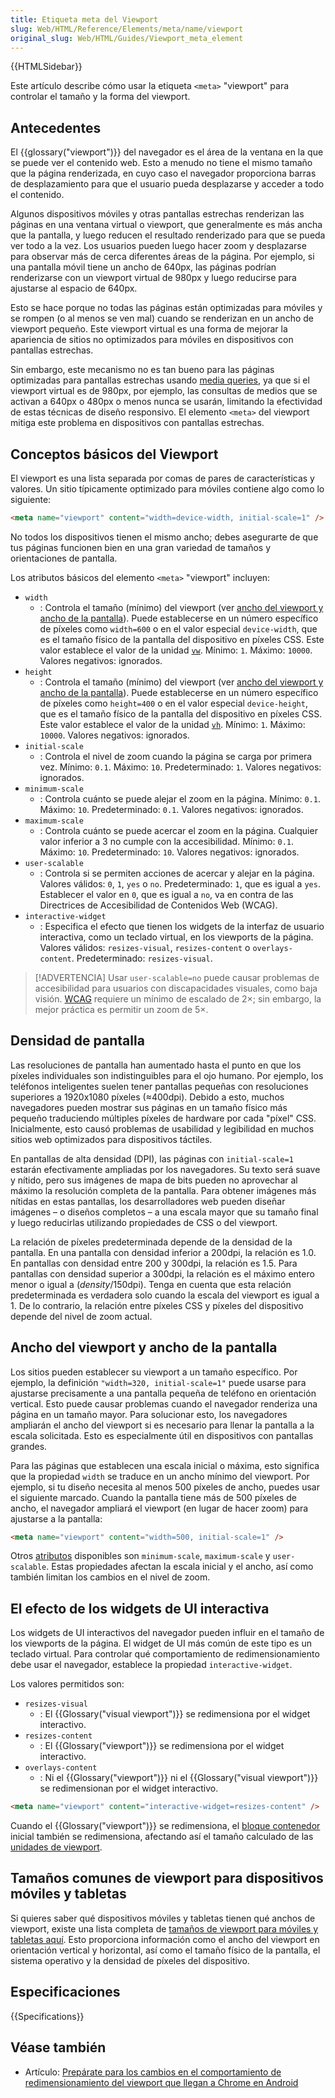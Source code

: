 ```yaml
---
title: Etiqueta meta del Viewport
slug: Web/HTML/Reference/Elements/meta/name/viewport
original_slug: Web/HTML/Guides/Viewport_meta_element
---
```


{{HTMLSidebar}}

Este artículo describe cómo usar la etiqueta `<meta>` "viewport" para controlar el tamaño y la forma del viewport.

## Antecedentes

El {{glossary("viewport")}} del navegador es el área de la ventana en la que se puede ver el contenido web. Esto a menudo no tiene el mismo tamaño que la página renderizada, en cuyo caso el navegador proporciona barras de desplazamiento para que el usuario pueda desplazarse y acceder a todo el contenido.

Algunos dispositivos móviles y otras pantallas estrechas renderizan las páginas en una ventana virtual o viewport, que generalmente es más ancha que la pantalla, y luego reducen el resultado renderizado para que se pueda ver todo a la vez. Los usuarios pueden luego hacer zoom y desplazarse para observar más de cerca diferentes áreas de la página. Por ejemplo, si una pantalla móvil tiene un ancho de 640px, las páginas podrían renderizarse con un viewport virtual de 980px y luego reducirse para ajustarse al espacio de 640px.

Esto se hace porque no todas las páginas están optimizadas para móviles y se rompen (o al menos se ven mal) cuando se renderizan en un ancho de viewport pequeño. Este viewport virtual es una forma de mejorar la apariencia de sitios no optimizados para móviles en dispositivos con pantallas estrechas.

Sin embargo, este mecanismo no es tan bueno para las páginas optimizadas para pantallas estrechas usando [media queries](/es/docs/Web/CSS/CSS_media_queries), ya que si el viewport virtual es de 980px, por ejemplo, las consultas de medios que se activan a 640px o 480px o menos nunca se usarán, limitando la efectividad de estas técnicas de diseño responsivo. El elemento `<meta>` del viewport mitiga este problema en dispositivos con pantallas estrechas.

## Conceptos básicos del Viewport

El viewport es una lista separada por comas de pares de características y valores. Un sitio típicamente optimizado para móviles contiene algo como lo siguiente:

```html
<meta name="viewport" content="width=device-width, initial-scale=1" />
```

No todos los dispositivos tienen el mismo ancho; debes asegurarte de que tus páginas funcionen bien en una gran variedad de tamaños y orientaciones de pantalla.

Los atributos básicos del elemento `<meta>` "viewport" incluyen:

- `width`
  - : Controla el tamaño (mínimo) del viewport (ver [ancho del viewport y ancho de la pantalla](#ancho_del_viewport_y_ancho_de_la_pantalla)). Puede establecerse en un número específico de píxeles como `width=600` o en el valor especial `device-width`, que es el tamaño físico de la pantalla del dispositivo en píxeles CSS. Este valor establece el valor de la unidad [`vw`](/es/docs/Web/CSS/length#longitudes_relativas_al_viewport). Mínimo: `1`. Máximo: `10000`. Valores negativos: ignorados.
- `height`
  - : Controla el tamaño (mínimo) del viewport (ver [ancho del viewport y ancho de la pantalla](#ancho_del_viewport_y_ancho_de_la_pantalla)). Puede establecerse en un número específico de píxeles como `height=400` o en el valor especial `device-height`, que es el tamaño físico de la pantalla del dispositivo en píxeles CSS. Este valor establece el valor de la unidad [`vh`](/es/docs/Web/CSS/length#longitudes_relativas_al_viewport). Mínimo: `1`. Máximo: `10000`. Valores negativos: ignorados.
- `initial-scale`
  - : Controla el nivel de zoom cuando la página se carga por primera vez. Mínimo: `0.1`. Máximo: `10`. Predeterminado: `1`. Valores negativos: ignorados.
- `minimum-scale`
  - : Controla cuánto se puede alejar el zoom en la página. Mínimo: `0.1`. Máximo: `10`. Predeterminado: `0.1`. Valores negativos: ignorados.
- `maximum-scale`
  - : Controla cuánto se puede acercar el zoom en la página. Cualquier valor inferior a 3 no cumple con la accesibilidad. Mínimo: `0.1`. Máximo: `10`. Predeterminado: `10`. Valores negativos: ignorados.
- `user-scalable`
  - : Controla si se permiten acciones de acercar y alejar en la página. Valores válidos: `0`, `1`, `yes` o `no`. Predeterminado: `1`, que es igual a `yes`. Establecer el valor en `0`, que es igual a `no`, va en contra de las Directrices de Accesibilidad de Contenidos Web (WCAG).
- `interactive-widget`
  - : Especifica el efecto que tienen los widgets de la interfaz de usuario interactiva, como un teclado virtual, en los viewports de la página. Valores válidos: `resizes-visual`, `resizes-content` o `overlays-content`. Predeterminado: `resizes-visual`.

> [!ADVERTENCIA]
> Usar `user-scalable=no` puede causar problemas de accesibilidad para usuarios con discapacidades visuales, como baja visión. [WCAG](/es/docs/Web/Accessibility/Guides/Understanding_WCAG/Perceivable#pauta_1.4_facilitar_a_los_usuarios_ver_y_o%C3%ADr_el_contenido_incluyendo_la_separaci%C3%B3n_entre_el_primer_plano_y_el_fondo) requiere un mínimo de escalado de 2×; sin embargo, la mejor práctica es permitir un zoom de 5×.

## Densidad de pantalla

Las resoluciones de pantalla han aumentado hasta el punto en que los píxeles individuales son indistinguibles para el ojo humano. Por ejemplo, los teléfonos inteligentes suelen tener pantallas pequeñas con resoluciones superiores a 1920x1080 píxeles (≈400dpi). Debido a esto, muchos navegadores pueden mostrar sus páginas en un tamaño físico más pequeño traduciendo múltiples píxeles de hardware por cada "píxel" CSS. Inicialmente, esto causó problemas de usabilidad y legibilidad en muchos sitios web optimizados para dispositivos táctiles.

En pantallas de alta densidad (DPI), las páginas con `initial-scale=1` estarán efectivamente ampliadas por los navegadores. Su texto será suave y nítido, pero sus imágenes de mapa de bits pueden no aprovechar al máximo la resolución completa de la pantalla. Para obtener imágenes más nítidas en estas pantallas, los desarrolladores web pueden diseñar imágenes – o diseños completos – a una escala mayor que su tamaño final y luego reducirlas utilizando propiedades de CSS o del viewport.

La relación de píxeles predeterminada depende de la densidad de la pantalla. En una pantalla con densidad inferior a 200dpi, la relación es 1.0. En pantallas con densidad entre 200 y 300dpi, la relación es 1.5. Para pantallas con densidad superior a 300dpi, la relación es el máximo entero menor o igual a (_density_/150dpi). Tenga en cuenta que esta relación predeterminada es verdadera solo cuando la escala del viewport es igual a 1. De lo contrario, la relación entre píxeles CSS y píxeles del dispositivo depende del nivel de zoom actual.

## Ancho del viewport y ancho de la pantalla

Los sitios pueden establecer su viewport a un tamaño específico. Por ejemplo, la definición `"width=320, initial-scale=1"` puede usarse para ajustarse precisamente a una pantalla pequeña de teléfono en orientación vertical. Esto puede causar problemas cuando el navegador renderiza una página en un tamaño mayor. Para solucionar esto, los navegadores ampliarán el ancho del viewport si es necesario para llenar la pantalla a la escala solicitada. Esto es especialmente útil en dispositivos con pantallas grandes.

Para las páginas que establecen una escala inicial o máxima, esto significa que la propiedad `width` se traduce en un ancho mínimo del viewport. Por ejemplo, si tu diseño necesita al menos 500 píxeles de ancho, puedes usar el siguiente marcado. Cuando la pantalla tiene más de 500 píxeles de ancho, el navegador ampliará el viewport (en lugar de hacer zoom) para ajustarse a la pantalla:

```html
<meta name="viewport" content="width=500, initial-scale=1" />
```

Otros [atributos](/es/docs/Web/HTML/Reference/Elements/meta#atributos) disponibles son `minimum-scale`, `maximum-scale` y `user-scalable`. Estas propiedades afectan la escala inicial y el ancho, así como también limitan los cambios en el nivel de zoom.

## El efecto de los widgets de UI interactiva

Los widgets de UI interactivos del navegador pueden influir en el tamaño de los viewports de la página. El widget de UI más común de este tipo es un teclado virtual. Para controlar qué comportamiento de redimensionamiento debe usar el navegador, establece la propiedad `interactive-widget`.

Los valores permitidos son:

- `resizes-visual`
  - : El {{Glossary("visual viewport")}} se redimensiona por el widget interactivo.
- `resizes-content`
  - : El {{Glossary("viewport")}} se redimensiona por el widget interactivo.
- `overlays-content`
  - : Ni el {{Glossary("viewport")}} ni el {{Glossary("visual viewport")}} se redimensionan por el widget interactivo.

```html
<meta name="viewport" content="interactive-widget=resizes-content" />
```

Cuando el {{Glossary("viewport")}} se redimensiona, el [bloque contenedor](/es/docs/Web/CSS/Containing_block) inicial también se redimensiona, afectando así el tamaño calculado de las [unidades de viewport](/es/docs/Web/CSS/length#longitudes_relativas_al_viewport).

## Tamaños comunes de viewport para dispositivos móviles y tabletas

Si quieres saber qué dispositivos móviles y tabletas tienen qué anchos de viewport, existe una lista completa de [tamaños de viewport para móviles y tabletas aquí](https://experienceleague.adobe.com/es/docs/target/using/experiences/vec/mobile-viewports). Esto proporciona información como el ancho del viewport en orientación vertical y horizontal, así como el tamaño físico de la pantalla, el sistema operativo y la densidad de píxeles del dispositivo.

## Especificaciones

{{Specifications}}

## Véase también

- Artículo: [Prepárate para los cambios en el comportamiento de redimensionamiento del viewport que llegan a Chrome en Android](https://developer.chrome.com/blog/viewport-resize-behavior/)
